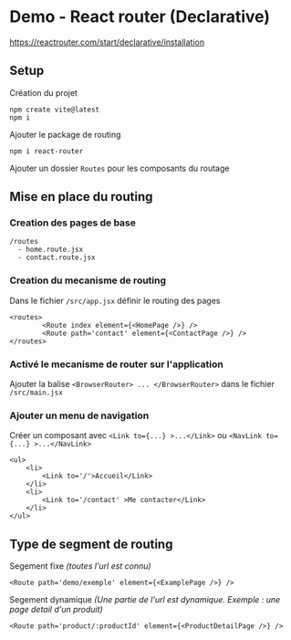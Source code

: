 # Demo - React router (Declarative)
https://reactrouter.com/start/declarative/installation

## Setup
Création du projet
```
npm create vite@latest
npm i
```

Ajouter le package de routing
```
npm i react-router
```

Ajouter un dossier `Routes` pour les composants du routage

## Mise en place du routing

### Creation des pages de base
```
/routes
  - home.route.jsx
  - contact.route.jsx
```

### Creation du mecanisme de routing
Dans le fichier `/src/app.jsx` définir le routing des pages
```
<routes>
        <Route index element={<HomePage />} />
        <Route path='contact' element={<ContactPage />} />
</routes>
```

### Activé le mecanisme de router sur l'application
Ajouter la balise `<BrowserRouter> ... </BrowserRouter>` dans le fichier `/src/main.jsx` 

### Ajouter un menu de navigation
Créer un composant avec `<Link to={...} >...</Link>` ou `<NavLink to={...} >...</NavLink>`
```
<ul>
    <li>
        <Link to='/'>Accueil</Link>
    </li>
    <li>
        <Link to='/contact' >Me contacter</Link>
    </li>
</ul>
```

## Type de segment de routing
Segement fixe _(toutes l'url est connu)_
```
<Route path='demo/exemple' element={<ExamplePage />} />
```

Segement dynamique _(Une partie de l'url est dynamique. Exemple : une page detail d'un produit)_
```
<Route path='product/:productId' element={<ProductDetailPage />} />
```